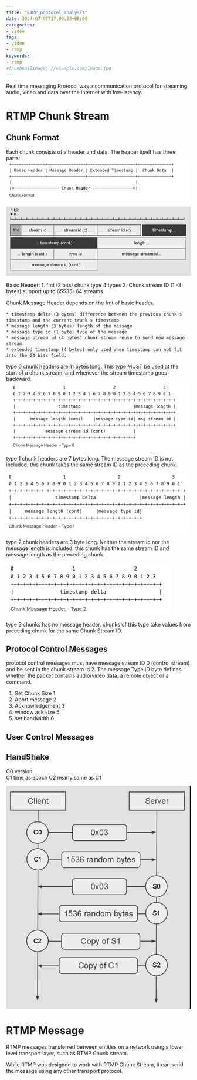 ```yaml
---
title: "RTMP protocol analysis"
date: 2024-07-07T17:09:33+08:00
categories:
- video
tags:
- video
- rtmp
keywords:
- rtmp
#thumbnailImage: //example.com/image.jpg
---
```

Real time messaging Protocol was a communication protocol for streaming audio, video and data over the internet with low-latency.
<!--more-->

# RTMP Chunk Stream

## Chunk Format
Each chunk consists of a header and data. The header itself has three parts:
![chunk-format](images/chunk-format.png)

![packet](images/packet.png)

Basic Header:
    1. fmt (2 bits) chunk type 4 types
    2. Chunk stream ID (1 -3 bytes) support up to 65535+64 streams

Chunk Message Header depends on the fmt of basic header.

    * timestamp delta (3 bytes) difference between the previous chunk's timestamp and the current trunk's timestamp
    * message length (3 bytes) length of the message
    * message type id (1 byte) type of the message
    * message stream id (4 bytes) chunk stream reuse to send new message stream.
    * extended timestamp (4 bytes) only used when timestamp can not fit into the 24 bits field.

type 0 chunk headers are 11 bytes long. This type MUST be used at the start of a chunk stream, and whenever the stream timestamp goes backward.
![type0](images/type0.png)


type 1 chunk headers are 7 bytes long. The message stream ID is not included; this chunk takes the same stream ID as the preceding chunk.

![type1](images/type1.png)

type 2 chunk headers are 3 byte long. Neither the stream id nor the message length is included. this chunk has the same stream ID and message length as the preceding chunk.

![type2](images/type2.png)

type 3 chunks has no message header. chunks of this type take values from preceding chunk for the same Chunk Stream ID.


## Protocol Control Messages
protocol control messages must have message stream ID 0 (control stream) and be sent in the chunk stream id 2. 
The message Type ID byte defines whether the packet contains audio/video data, a remote object or a command.

1. Set Chunk Size       1
2. Abort message        2
3. Acknowledgement      3
4. window ack size      5
5. set bandwidth        6



## User Control Messages

## HandShake

C0    version  
C1    time as epoch
C2    nearly same as C1

![handshake](images/handshake.png)





# RTMP Message

RTMP messages transferred between entities on a network using a lower level transport layer, such as RTMP Chunk stream.

While RTMP was designed to work with RTMP Chunk Stream, it can send the message using any other transport protocol.


















